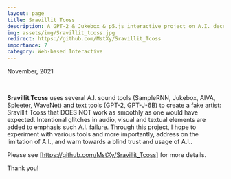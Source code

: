 ```yaml
---
layout: page
title: Sravillit Tcoss
description: A GPT-2 & Jukebox & p5.js interactive project on A.I. deceitfulness. 
img: assets/img/Sravillit_tcoss.jpg
redirect: https://github.com/MstXy/Sravillit_Tcoss
importance: 7
category: Web-based Interactive
---
```


November, 2021

<br>

**Sravillit Tcoss** uses several A.I. sound tools (SampleRNN, Jukebox, AIVA, Spleeter, WaveNet) and text tools (GPT-2, GPT-J-6B) to create a fake artist: Sravillit Tcoss that DOES NOT work as smoothly as one would have expected. Intentional glitches in audio, visual and textual elements are added to emphasis such A.I. failure. Through this project, I hope to experiment with various tools and more importantly, address on the limitation of A.I., and warn towards a blind trust and usage of A.I..

Please see [https://github.com/MstXy/Sravillit_Tcoss] for more details.

Thank you!

